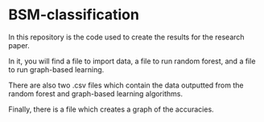 # BSM-classification
In this repository is the code used to create the results for the research paper.

In it, you will find a file to import data, a file to run random forest, and a file to run graph-based learning.

There are also two .csv files which contain the data outputted from the random forest and graph-based learning algorithms.

Finally, there is a file which creates a graph of the accuracies.
